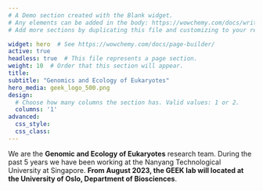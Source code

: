 ```yaml
---
# A Demo section created with the Blank widget.
# Any elements can be added in the body: https://wowchemy.com/docs/writing-markdown-latex/
# Add more sections by duplicating this file and customizing to your requirements.

widget: hero  # See https://wowchemy.com/docs/page-builder/
active: true
headless: true  # This file represents a page section.
weight: 10  # Order that this section will appear.
title:
subtitle: "Genomics and Ecology of Eukaryotes"
hero_media: geek_logo_500.png
design:
  # Choose how many columns the section has. Valid values: 1 or 2.
  columns: '1'
advanced:
  css_style:
  css_class:
---
```


We are the **Genomic and Ecology of Eukaryotes** research team. During the past 5 years we have been working at the Nanyang Technological University at Singapore. **From August 2023, the GEEK lab will located at the University of Oslo, Department of Biosciences**.   
